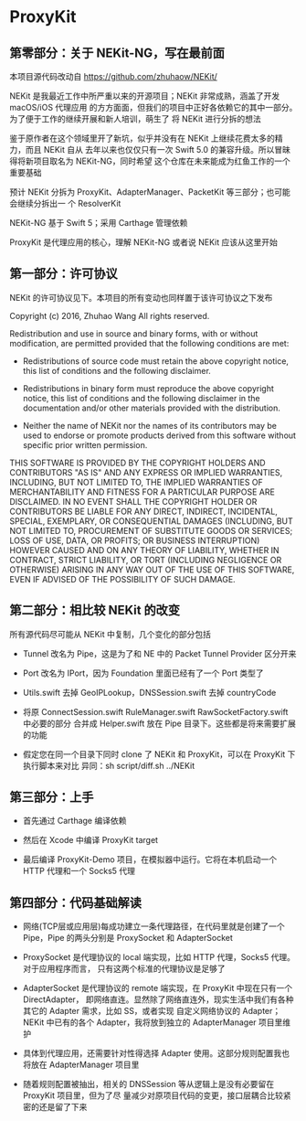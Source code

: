 # ProxyKit

## 第零部分：关于 NEKit-NG，写在最前面

本项目源代码改动自 https://github.com/zhuhaow/NEKit/ 

NEKit 是我最近工作中所严重以来的开源项目；NEKit 非常成熟，涵盖了开发 macOS/iOS 代理应用
的方方面面，但我们的项目中正好各依赖它的其中一部分。为了便于工作的继续开展和新人培训，萌生了
将 NEKit 进行分拆的想法

鉴于原作者在这个领域里开了新坑，似乎并没有在 NEKit 上继续花费太多的精力，而且 NEKit 自从
去年以来也仅仅只有一次 Swift 5.0 的兼容升级。所以冒昧得将新项目取名为 NEKit-NG，同时希望
这个仓库在未来能成为红鱼工作的一个重要基础

预计 NEKit 分拆为 ProxyKit、AdapterManager、PacketKit 等三部分；也可能会继续分拆出一
个 ResolverKit

NEKit-NG 基于 Swift 5；采用 Carthage 管理依赖

ProxyKit 是代理应用的核心，理解 NEKit-NG 或者说 NEKit 应该从这里开始

## 第一部分：许可协议

NEKit 的许可协议见下。本项目的所有变动也同样置于该许可协议之下发布

Copyright (c) 2016, Zhuhao Wang
All rights reserved.

Redistribution and use in source and binary forms, with or without
modification, are permitted provided that the following conditions are met:

* Redistributions of source code must retain the above copyright notice, this
  list of conditions and the following disclaimer.

* Redistributions in binary form must reproduce the above copyright notice,
  this list of conditions and the following disclaimer in the documentation
  and/or other materials provided with the distribution.

* Neither the name of NEKit nor the names of its
  contributors may be used to endorse or promote products derived from
  this software without specific prior written permission.

THIS SOFTWARE IS PROVIDED BY THE COPYRIGHT HOLDERS AND CONTRIBUTORS "AS IS"
AND ANY EXPRESS OR IMPLIED WARRANTIES, INCLUDING, BUT NOT LIMITED TO, THE
IMPLIED WARRANTIES OF MERCHANTABILITY AND FITNESS FOR A PARTICULAR PURPOSE ARE
DISCLAIMED. IN NO EVENT SHALL THE COPYRIGHT HOLDER OR CONTRIBUTORS BE LIABLE
FOR ANY DIRECT, INDIRECT, INCIDENTAL, SPECIAL, EXEMPLARY, OR CONSEQUENTIAL
DAMAGES (INCLUDING, BUT NOT LIMITED TO, PROCUREMENT OF SUBSTITUTE GOODS OR
SERVICES; LOSS OF USE, DATA, OR PROFITS; OR BUSINESS INTERRUPTION) HOWEVER
CAUSED AND ON ANY THEORY OF LIABILITY, WHETHER IN CONTRACT, STRICT LIABILITY,
OR TORT (INCLUDING NEGLIGENCE OR OTHERWISE) ARISING IN ANY WAY OUT OF THE USE
OF THIS SOFTWARE, EVEN IF ADVISED OF THE POSSIBILITY OF SUCH DAMAGE.

## 第二部分：相比较 NEKit 的改变

所有源代码尽可能从 NEKit 中复制，几个变化的部分包括

* Tunnel 改名为 Pipe，这是为了和 NE 中的 Packet Tunnel Provider 区分开来

* Port 改名为 IPort，因为 Foundation 里面已经有了一个 Port 类型了

* Utils.swift 去掉 GeoIPLookup，DNSSession.swift 去掉 countryCode

* 将原 ConnectSession.swift RuleManager.swift RawSocketFactory.swift 中必要的部分
  合并成 Helper.swift 放在 Pipe 目录下。这些都是将来需要扩展的功能

* 假定您在同一个目录下同时 clone 了 NEKit 和 ProxyKit，可以在 ProxyKit 下执行脚本来对比
  异同：sh script/diff.sh ../NEKit

## 第三部分：上手

* 首先通过 Carthage 编译依赖

* 然后在 Xcode 中编译 ProxyKit target

* 最后编译 ProxyKit-Demo 项目，在模拟器中运行。它将在本机启动一个 HTTP 代理和一个 Socks5
  代理

## 第四部分：代码基础解读

* 网络(TCP层或应用层)每成功建立一条代理路径，在代码里就是创建了一个 Pipe，Pipe 的两头分别是
  ProxySocket 和 AdapterSocket

* ProxySocket 是代理协议的 local 端实现，比如 HTTP 代理，Socks5 代理。对于应用程序而言，
  只有这两个标准的代理协议是足够了

* AdapterSocket 是代理协议的 remote 端实现，在 ProxyKit 中现在只有一个 DirectAdapter，
  即网络直连。显然除了网络直连外，现实生活中我们有各种其它的 Adapter 需求，比如 SS，或者实现
  自定义网络协议的 Adapter；NEKit 中已有的各个 Adapter，我将放到独立的 AdapterManager
  项目里维护

* 具体到代理应用，还需要针对性得选择 Adapter 使用。这部分规则配置我也将放在 AdapterManager
  项目里

* 随着规则配置被抽出，相关的 DNSSession 等从逻辑上是没有必要留在 ProxyKit 项目里，但为了尽
  量减少对原项目代码的变更，接口层耦合比较紧密的还是留了下来

